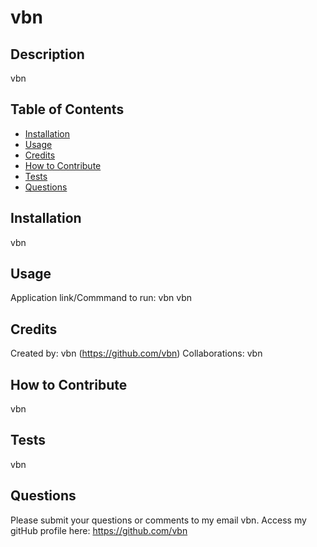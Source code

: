 # vbn


## Description

vbn

## Table of Contents

- [Installation](#installation)
- [Usage](#usage)
- [Credits](#credits) 
- [How to Contribute](#contribute)
- [Tests](#tests)
- [Questions](#questions)

## Installation

vbn

## Usage

Application link/Commmand to run: vbn
vbn

## Credits

Created by: vbn (https://github.com/vbn)
Collaborations: vbn

## How to Contribute

vbn

## Tests

vbn

## Questions

Please submit your questions or comments to my email vbn.
Access my gitHub profile here: https://github.com/vbn
